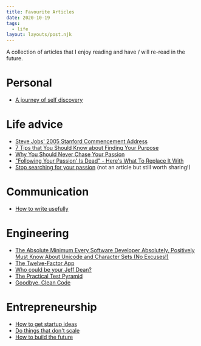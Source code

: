 ```yaml
---
title: Favourite Articles
date: 2020-10-19
tags:
  - life
layout: layouts/post.njk
---
```


A collection of articles that I enjoy reading and have / will re-read in the future.

# Personal
- [A journey of self discovery](https://simontan.dev/posts/a-journey-of-self-discovery/)

# Life advice
- [Steve Jobs' 2005 Stanford Commencement Address](https://news.stanford.edu/2005/06/14/jobs-061505/)
- [7 Tips that You Should Know about Finding Your Purpose](https://medium.com/@weiping.sim/7-tips-that-you-should-know-about-finding-your-purpose-710d988f96d6)
- [Why You Should Never Chase Your Passion](https://www.huffpost.com/entry/why-you-should-never-chase-your-passion_b_58e42f04e4b09dbd42f3db97)
- ["Following Your Passion' Is Dead" - Here's What To Replace It With](https://www.forbes.com/sites/michalbohanes/2018/07/05/following-your-passion-is-dead-heres-what-to-replace-it-with/?sh=183681317f83)
- [Stop searching for your passion](https://www.youtube.com/watch?v=6MBaFL7sCb8) (not an article but still worth sharing!)

# Communication
- [How to write usefully](http://www.paulgraham.com/useful.html)

# Engineering
- [The Absolute Minimum Every Software Developer Absolutely, Positively Must Know About Unicode and Character Sets (No Excuses!)](https://www.joelonsoftware.com/2003/10/08/the-absolute-minimum-every-software-developer-absolutely-positively-must-know-about-unicode-and-character-sets-no-excuses/)
- [The Twelve-Factor App](https://www.12factor.net/)
- [Who could be your Jeff Dean?](https://www.theengineeringmanager.com/growth/who-could-be-your-jeff-dean)
- [The Practical Test Pyramid](https://martinfowler.com/articles/practical-test-pyramid.html)
- [Goodbye, Clean Code](https://overreacted.io/goodbye-clean-code/)

# Entrepreneurship
- [How to get startup ideas](http://paulgraham.com/startupideas.html)
- [Do things that don't scale](http://paulgraham.com/ds.html)
- [How to build the future](https://www.ycombinator.com/future/sam)